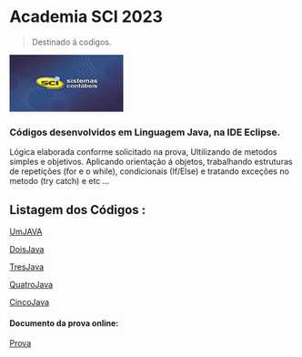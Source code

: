# Academia SCI 2023

 > Destinado á codigos.
  <img src= "https://github.com/jeffersoncardoso100/Academia-SCI-2023/blob/main/imgs.jpg" width="200" height="100" alt="">
 
 ### Códigos desenvolvidos em Linguagem Java, na IDE Eclipse. 
Lógica elaborada conforme solicitado na prova, Ultilizando de metodos simples e objetivos. Aplicando orientação á objetos, trabalhando estruturas de repetições (for e o while), condicionais (If/Else) e tratando exceções no metodo (try catch) e etc ...

 
 
 ## Listagem dos Códigos :
 
 [UmJAVA](https://github.com/jeffersoncardoso100/Academia-SCI-2023/blob/main/Codigos%20da%20prova/UmJava.java) 
 
 [DoisJava](https://github.com/jeffersoncardoso100/Academia-SCI-2023/blob/main/Codigos%20da%20prova/DoisJava.java)
 
 [TresJava](https://github.com/jeffersoncardoso100/Academia-SCI-2023/blob/main/Codigos%20da%20prova/TresJava.java)
 
 [QuatroJava](https://github.com/jeffersoncardoso100/Academia-SCI-2023/blob/main/Codigos%20da%20prova/QuatroJava.java)
 
 [CincoJava](https://github.com/jeffersoncardoso100/Academia-SCI-2023/blob/main/Codigos%20da%20prova/CincoJava.java)
 
 #### Documento da prova online:
 [Prova](https://github.com/jeffersoncardoso100/Academia-SCI-2023/blob/main/Prova%20Online%20Academia%20SCI%202023.docx.pdf)
